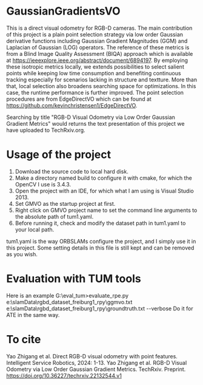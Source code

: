 # GaussianGradientsVO
This is a direct visual odometry for RGB-D cameras. The main contribution of this project is a plain point selection strategy via low order Gaussian derivative functions including Gaussian Gradient Magnitudes (GGM) and Laplacian of Gaussian (LOG) operators. The reference of these metrics is from a Blind Image Quality Assessment (BIQA) approach which is available at https://ieeexplore.ieee.org/abstract/document/6894197. By employing these isotropic metrics locally, we extends possibilities to select salient points while keeping low time consumption and benefiting continuous tracking especially for scenarios lacking in structure and textture. More than that, local selection also broadens searching space for optimizations. In this case, the runtime performance is further improved.
The point selection procedures are from EdgeDirectVO which can be found at https://github.com/kevinchristensen1/EdgeDirectVO.

Searching by title "RGB-D Visual Odometry via Low Order Gaussian Gradient Metrics" would returns the text presentation of this project we have uploaded to TechRxiv.org. 

# Usage of the project
1. Download the source code to local hard disk.
2. Make a directory named build to configure it with cmake, for which the OpenCV I use is 3.4.3.
3. Open the project with an IDE, for which what I am using is Visual Studio 2013.
4. Set GMVO as the startup project at first.
5. Right click on GMVO project name to set the command line arguments to the absolute path of tum1.yaml.
6. Before running it, check and modify the dataset path in tum1.yaml to your local path.

tum1.yaml is the way ORBSLAMs configure the project, and I simply use it in this project. Some setting details in this file is still kept and can be removed as you wish.

# Evaluation with TUM tools
Here is an example
G:\eval_tum>evaluate_rpe.py e:\slamData\rgbd_dataset_freiburg1_rpy\ggmvo.txt e:\slamData\rgbd_dataset_freiburg1_rpy\groundtruth.txt --verbose
Do it for ATE in the same way.

# To cite 
Yao Zhigang et al. Direct RGB-D visual odometry with point features. Intelligent Service Robotics, 2024: 1-13.
Yao Zhigang et al. RGB-D Visual Odometry via Low Order Gaussian Gradient Metrics. TechRxiv. Preprint. https://doi.org/10.36227/techrxiv.22132544.v1
